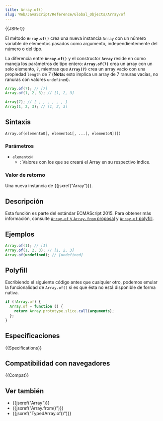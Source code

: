 ```yaml
---
title: Array.of()
slug: Web/JavaScript/Reference/Global_Objects/Array/of
---
```


{{JSRef}}

El método **`Array.of()`** crea una nueva instancia `Array` con un número variable de elementos pasados como argumento, independientemente del número o del tipo.

La diferencia entre **`Array.of()`** y el constructor **`Array`** reside en como maneja los parámetros de tipo entero: **`Array.of(7)`** crea un array con un solo elemento, `7`, mientras que **`Array(7)`** crea un array vacío con una propiedad `length` de 7 (**Nota:** esto implica un array de 7 ranuras vacías, no ranuras con valores `undefined`).

```js
Array.of(7); // [7]
Array.of(1, 2, 3); // [1, 2, 3]

Array(7); // [ , , , , , , ]
Array(1, 2, 3); // [1, 2, 3]
```

## Sintaxis

```
Array.of(elemento0[, elemento1[, ...[, elementoN]]])
```

### Parámetros

- `elementoN`
  - : Valores con los que se creará el Array en su respectivo indice.

### Valor de retorno

Una nueva instancia de {{jsxref("Array")}}.

## Descripción

Esta función es parte del estándar ECMAScript 2015. Para obtener más información, consulte [`Array.of` y `Array.from` proposal](https://gist.github.com/rwaldron/1074126) y [`Array.of` polyfill](https://gist.github.com/rwaldron/3186576).

## Ejemplos

```js
Array.of(1); // [1]
Array.of(1, 2, 3); // [1, 2, 3]
Array.of(undefined); // [undefined]
```

## Polyfill

Escribiendo el siguiente código antes que cualquier otro, podemos emular la funcionalidad de `Array.of()` si es que ésta no está disponible de forma nativa.

```js
if (!Array.of) {
  Array.of = function () {
    return Array.prototype.slice.call(arguments);
  };
}
```

## Especificaciones

{{Specifications}}

## Compatibilidad con navegadores

{{Compat}}

## Ver también

- {{jsxref("Array")}}
- {{jsxref("Array.from()")}}
- {{jsxref("TypedArray.of()")}}
